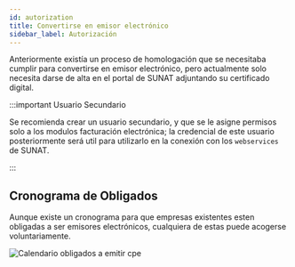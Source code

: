```yaml
---
id: autorization
title: Convertirse en emisor electrónico
sidebar_label: Autorización
---
```


Anteriormente existía un proceso de homologación que se necesitaba cumplir para convertirse en emisor electrónico, pero actualmente solo necesita darse de alta en el portal de SUNAT adjuntando su certificado digital.

:::important Usuario Secundario

Se recomienda crear un usuario secundario, y que se le asigne permisos solo a los modulos facturación electrónica; la credencial de este usuario posteriormente será util para utilizarlo 
en la conexión con los `webservices` de SUNAT.  

:::

## Cronograma de Obligados
Aunque existe un cronograma para que empresas existentes esten obligadas a ser emisores electrónicos, cualquiera de estas puede acogerse voluntariamente.

![Calendario obligados a emitir cpe](https://cpe.sunat.gob.pe/sites/default/files/inline-images/emisores%20CPE-03%20%281%29%20ultimo.jpg)